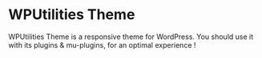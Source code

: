 WPUtilities Theme
=================

WPUtilities Theme is a responsive theme for WordPress. You should use it with its plugins & mu-plugins, for an optimal experience !

